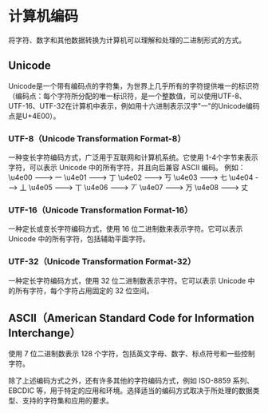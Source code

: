 # 计算机编码
将字符、数字和其他数据转换为计算机可以理解和处理的二进制形式的方式。

## Unicode
Unicode是一个带有编码点的字符集，为世界上几乎所有的字符提供唯一的标识符（编码点：每个字符所分配的唯一标识符，是一个整数值，可以使用UTF-8、UTF-16、UTF-32在计算机中表示，例如用十六进制表示汉字"一"的Unicode编码点是U+4E00）。

### UTF-8（Unicode Transformation Format-8）
一种变长字符编码方式，广泛用于互联网和计算机系统。它使用 1-4个字节来表示字符，可以表示 Unicode 中的所有字符，并且向后兼容 ASCII 编码。
例如：
﻿\u4e00	--->	一
\u4e01	--->	丁
\u4e02	--->	丂
\u4e03	--->	七
\u4e04	--->	丄
\u4e05	--->	丅
\u4e06	--->	丆
\u4e07	--->	万
\u4e08	--->	丈

### UTF-16（Unicode Transformation Format-16）
一种定长或变长字符编码方式，使用 16 位二进制数来表示字符。它可以表示 Unicode 中的所有字符，包括辅助平面字符。

### UTF-32（Unicode Transformation Format-32）
一种定长字符编码方式，使用 32 位二进制数表示字符。它可以表示 Unicode 中的所有字符，每个字符占用固定的 32 位空间。

## ASCII（American Standard Code for Information Interchange）
使用 7 位二进制数表示 128 个字符，包括英文字母、数字、标点符号和一些控制字符。

除了上述编码方式之外，还有许多其他的字符编码方式，例如 ISO-8859 系列、EBCDIC 等，用于特定的应用和环境。选择适当的编码方式取决于所处理的数据类型、支持的字符集和应用的要求。

